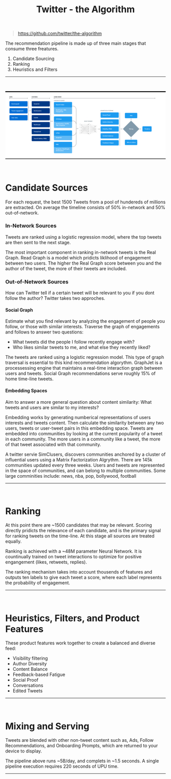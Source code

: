


<h1 align="center">
	Twitter - the Algorithm
</h1>

<br />


> https://github.com/twitter/the-algorithm


The recommendation pipeline is made up of three main stages that consume three freatures.

1. Candidate Sourcing
2. Ranking
3. Heuristics and Filters


--- 
<br />

![alt text](https://raw.githubusercontent.com/twitter/the-algorithm/main/docs/system-diagram.png)

<br />


# Candidate Sources

For each request, the best 1500 Tweets from a pool of hundereds of millions are extracted. On average the timeline consists of 50% in-network and 50% out-of-network.

### In-Network Sources

Tweets are ranked using a logistic regression model, where the top tweets are then sent to the next stage.

The most important component in ranking in-network tweets is the Real Graph.
Read Graph is a model which pridicts liklihood of engagement between two users.
The higher the Real Graph score between you and the author of the tweet, the more of their tweets are included.

### Out-of-Network Sources

How can Twitter tell if a certain tweet will be relevant to you if you dont follow the author? Twitter takes two approches.

#### Social Graph

Estimate what you find relevant by analyzing the engagement of people you follow, or those with similar interests. Traverse the graph of engagements and follows to answer two questions:

- What tweets did the people I follow recently engage with?
- Who likes similar tweets to me, and what else they recently liked?

The tweets are ranked using a logistic regression model. This type of graph traversal is essential to this kind recommendation algorythm.
GraphJet is a processessing engine that maintains a real-time interaction graph between users and tweets.
Social Graph recommendations serve roughly 15% of home time-line tweets. 

#### Embedding Spaces

Aim to answer a more general question about content similarity: What tweets and users are similar to my interests?

Embedding works by generating numberical representations of users interests and tweets content. Then calculate the similarity between any two users, tweets or user-tweet pairs in this embedding space. Tweets are embedded into communities by looking at the current popularity of a tweet in each community. The more users in a community like a tweet, the more of that tweet associated with that community.

A twitter servie SimClusers, discovers communities anchored by a cluster of influential users using a Matrix Factorization Algrythm.
There are 145k communities updated every three weeks. Users and tweets are represented in the space of communities, and can belong to multiple communities. Some large comminities include: news, nba, pop, bollywood, football

---
<br />


# Ranking

At this point there are ~1500 candidates that may be relevant. Scoring directly pridicts the relevance of each candidate, and is the primary signal for ranking tweets on the time-line. At this stage all sources are treated equally.

Ranking is achieved with a ~48M parameter Neural Network. It is countinually trained on tweet interactions to optimize for positive engangement (likes, retweets, replies).

The ranking mechanism takes into account thousends of features and outputs ten labels to give each tweet a score, where each label represents the probability of engagement.

---
<br />

# Heuristics, Filters, and Product Features

These product features work together to create a balanced and diverse feed:

- Visibility filtering
- Author Diversity
- Content Balance
- Feedback-based Fatigue
- Social Proof
- Conversations
- Edited Tweets

---
<br />


# Mixing and Serving

Tweets are blended with other non-tweet content such as, Ads, Follow Recommendations, and Onboarding Prompts, which are returned to your device to display.

The pipeline above runs ~5B/day, and complets in ~1.5 seconds. A single pipeline execution requires 220 seconds of UPU time.

---
<br />
